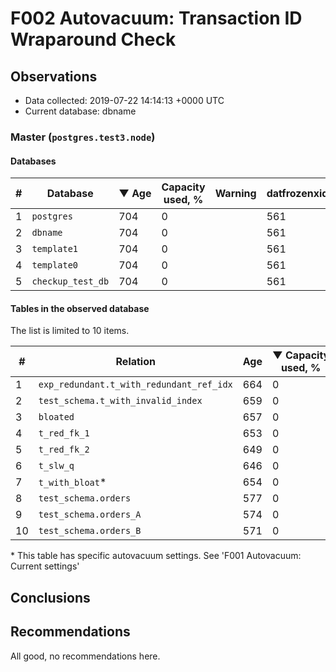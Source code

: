 # F002 Autovacuum: Transaction ID Wraparound Check #

## Observations ##
- Data collected: 2019-07-22 14:14:13 +0000 UTC
- Current database: dbname




### Master (`postgres.test3.node`) ###


#### Databases ####


| \# | Database | &#9660;&nbsp;Age | Capacity used, % | Warning | datfrozenxid |
|--|--------|-----|------------------|---------|--------------|
| 1 |`postgres`|704 |0 |  |561 |
| 2 |`dbname`|704 |0 |  |561 |
| 3 |`template1`|704 |0 |  |561 |
| 4 |`template0`|704 |0 |  |561 |
| 5 |`checkup_test_db`|704 |0 |  |561 |


#### Tables in the observed database ####
The list is limited to 10 items.

| \# | Relation | Age | &#9660;&nbsp;Capacity used, % | Warning |rel_relfrozenxid | toast_relfrozenxid |
|---|-------|-----|------------------|---------|-----------------|--------------------|
| 1 |`exp_redundant.t_with_redundant_ref_idx` |664 |0 |  |601 |0 |
| 2 |`test_schema.t_with_invalid_index` |659 |0 |  |606 |0 |
| 3 |`bloated` |657 |0 |  |608 |0 |
| 4 |`t_red_fk_1` |653 |0 |  |612 |0 |
| 5 |`t_red_fk_2` |649 |0 |  |616 |0 |
| 6 |`t_slw_q` |646 |0 |  |619 |0 |
| 7 |`t_with_bloat`\* |654 |0 |  |611 |0 |
| 8 |`test_schema.orders` |577 |0 |  |688 |0 |
| 9 |`test_schema.orders_A` |574 |0 |  |691 |0 |
| 10 |`test_schema.orders_B` |571 |0 |  |694 |0 |


\* This table has specific autovacuum settings. See 'F001 Autovacuum: Current settings'


## Conclusions ##
 


## Recommendations ##
  All good, no recommendations here.
 

